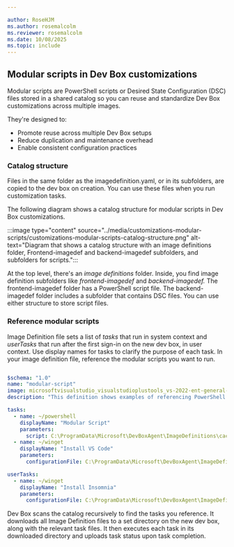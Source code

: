 ```yaml
---

author: RoseHJM
ms.author: rosemalcolm
ms.reviewer: rosemalcolm
ms.date: 10/08/2025
ms.topic: include
---
```



## Modular scripts in Dev Box customizations

Modular scripts are PowerShell scripts or Desired State Configuration (DSC) files stored in a shared catalog so you can reuse and standardize Dev Box customizations across multiple images.

They're designed to:

- Promote reuse across multiple Dev Box setups
- Reduce duplication and maintenance overhead
- Enable consistent configuration practices

### Catalog structure

Files in the same folder as the imagedefinition.yaml, or in its subfolders, are copied to the dev box on creation. You can use these files when you run customization tasks.

The following diagram shows a catalog structure for modular scripts in Dev Box customizations.

:::image type="content" source="../media/customizations-modular-scripts/customizations-modular-scripts-catalog-structure.png" alt-text="Diagram that shows a catalog structure with an image definitions folder, Frontend-imagedef and backend-imagedef subfolders, and subfolders for scripts.":::

At the top level, there's an *image definitions* folder. Inside, you find image definition subfolders like *frontend-imagedef* and *backend-imagedef.* The frontend-imagedef folder has a PowerShell script file. The backend-imagedef folder includes a subfolder that contains DSC files. You can use either structure to store script files.

### Reference modular scripts

Image Definition file sets a list of *tasks* that run in system context and *userTasks* that run after the first sign-in on the new dev box, in user context. Use display names for tasks to clarify the purpose of each task. In your image definition file, reference the modular scripts you want to run.

```yaml

$schema: "1.0"
name: "modular-script"
image: microsoftvisualstudio_visualstudioplustools_vs-2022-ent-general-win11-m365-gen2
description: "This definition shows examples of referencing PowerShell scripts and DSC configuration files."

tasks:
  - name: ~/powershell
    displayName: "Modular Script"
    parameters:
      script: C:\ProgramData\Microsoft\DevBoxAgent\ImageDefinitions\cache-tests\modular-script\write-to-file.ps1
  - name: ~/winget
    displayName: "Install VS Code"
    parameters:
      configurationFile: C:\ProgramData\Microsoft\DevBoxAgent\ImageDefinitions\cache-tests\modular-script\contoso.dsc.yaml

userTasks:
  - name: ~/winget
    displayName: "Install Insomnia"
    parameters:
      configurationFile: C:\ProgramData\Microsoft\DevBoxAgent\ImageDefinitions\cache-tests\modular-script\contoso-user.dsc.yaml
```

Dev Box scans the catalog recursively to find the tasks you reference. It downloads all Image Definition files to a set directory on the new dev box, along with the relevant task files. It then executes each task in its downloaded directory and uploads task status upon task completion.
